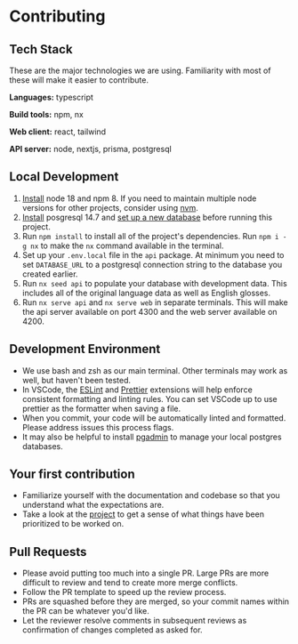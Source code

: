# Contributing

## Tech Stack

These are the major technologies we are using. Familiarity with most of these will make it easier to contribute.

**Languages:** typescript

**Build tools:** npm, nx

**Web client:** react, tailwind

**API server:** node, nextjs, prisma, postgresql

## Local Development

1. [Install](https://nodejs.org/en/download/) node 18 and npm 8. If you need to maintain multiple node versions for other projects, consider using [nvm](https://github.com/nvm-sh/nvm).
1. [Install](https://www.postgresql.org/download/) posgresql 14.7 and [set up a new database](./db.md) before running this project.
1. Run `npm install` to install all of the project's dependencies. Run `npm i -g nx` to make the `nx` command available in the terminal.
1. Set up your `.env.local` file in the `api` package. At minimum you need to set `DATABASE_URL` to a postgresql connection string to the database you created earlier.
1. Run `nx seed api` to populate your database with development data. This includes all of the original language data as well as English glosses.
1. Run `nx serve api` and `nx serve web` in separate terminals. This will make the api server available on port 4300 and the web server available on 4200.

## Development Environment

- We use bash and zsh as our main terminal. Other terminals may work as well, but haven't been tested.
- In VSCode, the [ESLint](https://marketplace.visualstudio.com/items?itemName=dbaeumer.vscode-eslint) and [Prettier](https://marketplace.visualstudio.com/items?itemName=esbenp.prettier-vscode) extensions will help enforce consistent formatting and linting rules. You can set VSCode up to use prettier as the formatter when saving a file.
- When you commit, your code will be automatically linted and formatted. Please address issues this process flags.
- It may also be helpful to install [pgadmin](https://www.pgadmin.org/) to manage your local postgres databases.

## Your first contribution

- Familiarize yourself with the documentation and codebase so that you understand what the expectations are.
- Take a look at the [project](https://github.com/users/arrocke/projects/1) to get a sense of what things have been prioritized to be worked on.

## Pull Requests

- Please avoid putting too much into a single PR. Large PRs are more difficult to review and tend to create more merge conflicts.
- Follow the PR template to speed up the review process.
- PRs are squashed before they are merged, so your commit names within the PR can be whatever you'd like.
- Let the reviewer resolve comments in subsequent reviews as confirmation of changes completed as asked for.
